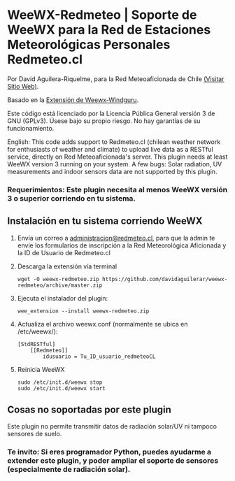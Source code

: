 WeeWX-Redmeteo | Soporte de WeeWX para la Red de Estaciones Meteorológicas Personales Redmeteo.cl
=
Por David Aguilera-Riquelme, para la Red Meteoaficionada de Chile [(Visitar Sitio Web)](https://redmeteo.cl).

Basado en la [Extensión de Weewx-Windguru](https://github.com/claudobahn/weewx-windguru).

Este código está licenciado por la Licencia Pública General versión 3 de GNU (GPLv3). Úsese bajo su propio riesgo. No hay garantías de su funcionamiento.

English: This code adds support to Redmeteo.cl (chilean weather network for enthusiasts of weather and climate) to upload live data as a RESTful service, directly on Red Meteoaficionada's server. This plugin needs at least WeeWX version 3 running on your system. A few bugs: Solar radiation, UV measurements and indoor sensors data are not supported by this plugin.

### Requerimientos: Este plugin necesita al menos WeeWX versión 3 o superior corriendo en tu sistema.

## Instalación en tu sistema corriendo WeeWX 
1. Envía un correo a administracion@redmeteo.cl, para que la admin te envíe los formularios de inscripción a la Red Meteorológica Aficionada y la ID de Usuario de Redmeteo.cl

2. Descarga la extensión vía terminal
    ```
    wget -O weewx-redmeteo.zip https://github.com/davidaguilerar/weewx-redmeteo/archive/master.zip
    ```

3. Ejecuta el instalador del plugin:
    ```
    wee_extension --install weewx-redmeteo.zip
    ```

4. Actualiza el archivo weewx.conf (normalmente se ubica en /etc/weewx/):

    ```
    [StdRESTful]
        [[Redmeteo]]
            idusuario = Tu_ID_usuario_redmeteoCL
    ```

5. Reinicia WeeWX
    ```
    sudo /etc/init.d/weewx stop
    sudo /etc/init.d/weewx start
    ```

## Cosas no soportadas por este plugin

Este plugin no permite transmitir datos de radiación solar/UV ni tampoco sensores de suelo.

### Te invito: Si eres programador Python, puedes ayudarme a extender este plugin, y poder ampliar el soporte de sensores (especialmente de radiación solar).
